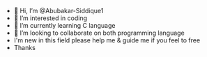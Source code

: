 - 👋 Hi, I’m @Abubakar-Siddique1
- 👀 I’m interested in coding
- 🌱 I’m currently learning C language
- 💞️ I’m looking to collaborate on both programming language
- I'm new in this field please help me & guide me if you feel to free 
- Thanks
<!---
Abubakar-Siddique1/Abubakar-Siddique1 is a ✨ special ✨ repository because its `README.md` (this file) appears on your GitHub profile.
You can click the Preview link to take a look at your changes.
--->
